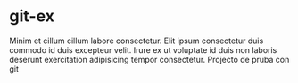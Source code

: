# git-ex
Minim et cillum cillum labore consectetur. Elit ipsum consectetur duis commodo id duis excepteur velit. Irure ex ut voluptate id duis non laboris deserunt exercitation adipisicing tempor consectetur.
Projecto de pruba con git
